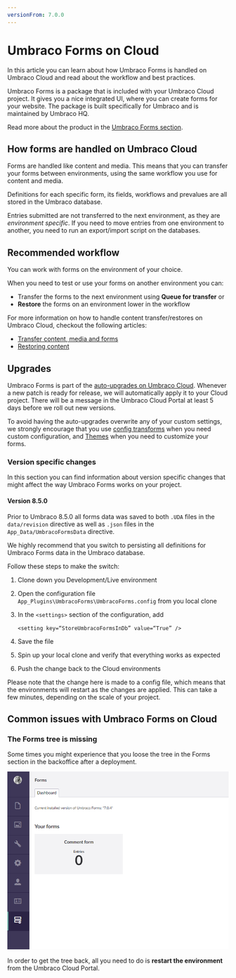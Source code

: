 ```yaml
---
versionFrom: 7.0.0
---
```


# Umbraco Forms on Cloud

In this article you can learn about how Umbraco Forms is handled on Umbraco Cloud and read about the workflow and best practices.

Umbraco Forms is a package that is included with your Umbraco Cloud project. It gives you a nice integrated UI, where you can create forms for your website. The package is built specifically for Umbraco and is maintained by Umbraco HQ.

Read more about the product in the [Umbraco Forms section](../../../Add-ons/UmbracoForms).

## How forms are handled on Umbraco Cloud

Forms are handled like content and media. This means that you can transfer your forms between environments, using the same workflow you use for content and media.

Definitions for each specific form, its fields, workflows and prevalues are all stored in the Umbraco database.

Entries submitted are not transferred to the next environment, as they are *environment specific*. If you need to move entries from one environment to another, you need to run an export/import script on the databases.

## Recommended workflow

You can work with forms on the environment of your choice.

When you need to test or use your forms on another environment you can:

* Transfer the forms to the next environment using **Queue for transfer** or
* **Restore** the forms on an environment lower in the workflow

For more information on how to handle content transfer/restores on Umbraco Cloud, checkout the following articles:

* [Transfer content, media and forms](../Content-Transfer)
* [Restoring content](../Restoring-content)

## Upgrades

Umbraco Forms is part of the [auto-upgrades on Umbraco Cloud](../../Upgrades). Whenever a new patch is ready for release, we will automatically apply it to your Cloud project. There will be a message in the Umbraco Cloud Portal at least 5 days before we roll out new versions.

To avoid having the auto-upgrades overwrite any of your custom settings, we strongly encourage that you use [config transforms](../../Set-Up/Config-Transforms) when you need custom configuration, and [Themes](../../../Add-ons/UmbracoForms/Developer/Themes) when you need to customize your forms.

### Version specific changes

In this section you can find information about version specific changes that might affect the way Umbraco Forms works on your project.

#### Version 8.5.0

Prior to Umbraco 8.5.0 all forms data was saved to both `.UDA` files in the `data/revision` directive as well as `.json` files in the `App_Data/UmbracoFormsData` directive.

We highly recommend that you switch to persisting all definitions for Umbraco Forms data in the Umbraco database.

Follow these steps to make the switch:

1. Clone down you Development/Live environment
2. Open the configuration file `App_Plugins\UmbracoForms\UmbracoForms.config` from you local clone
3. In the `<settings>` section of the configuration, add

    ```code
    <setting key=“StoreUmbracoFormsInDb” value=“True” />
    ```

4. Save the file
5. Spin up your local clone and verify that everything works as expected
6. Push the change back to the Cloud environments

Please note that the change here is made to a config file, which means that the environments will restart as the changes are applied. This can take a few minutes, depending on the scale of your project.

## Common issues with Umbraco Forms on Cloud

### The Forms tree is missing

Some times you might experience that you loose the tree in the Forms section in the backoffice after a deployment.

![Missing tree from Forms section](images/missing-forms-tree.png)

In order to get the tree back, all you need to do is **restart the environment** from the Umbraco Cloud Portal.
